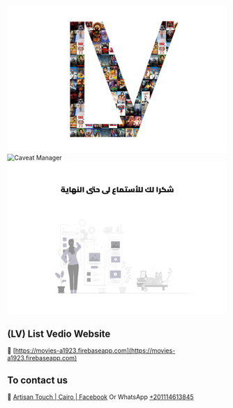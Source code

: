 ![Caveat Manager](images/Advertising_1.jpg)
![Caveat Manager](images/Advertising_2.jpg)
![Caveat Manager](images/Advertising_3.jpg)


## (LV) List Vedio Website
🔗 [https://movies-a1923.firebaseapp.com](https://movies-a1923.firebaseapp.com)
## To contact us
🔗 [Artisan Touch | Cairo | Facebook](https://www.facebook.com/people/Artisan-Touch/61563443036247)
Or WhatsApp [+201114613845](https://api.whatsapp.com/send/?phone=201114613845)
